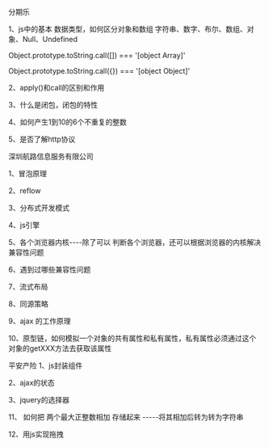 分期乐

1、js中的基本 数据类型，如何区分对象和数组
字符串、数字、布尔、数组、对象、Null、Undefined

Object.prototype.toString.call([]) === '[object Array]'

Object.prototype.toString.call({}) === '[object Object]'

2、apply()和call的区别和作用

3、什么是闭包，闭包的特性

4、如何产生1到10的6个不重复的整数

5、是否了解http协议


深圳航路信息服务有限公司

1、冒泡原理

2、reflow

3、分布式开发模式

4、js引擎

5、各个浏览器内核----除了可以 判断各个浏览器，还可以根据浏览器的内核解决兼容性问题

6、遇到过哪些兼容性问题

7、流式布局

8、同源策略

9、ajax 的工作原理

10、原型链，如何模拟一个对象的共有属性和私有属性，私有属性必须通过这个对象的getXXX方法去获取该属性

平安产险
1、js封装组件

2、ajax的状态

3、jquery的选择器

11、 如何把 两个最大正整数相加 存储起来 -----将其相加后转为转为字符串

12、用js实现拖拽


